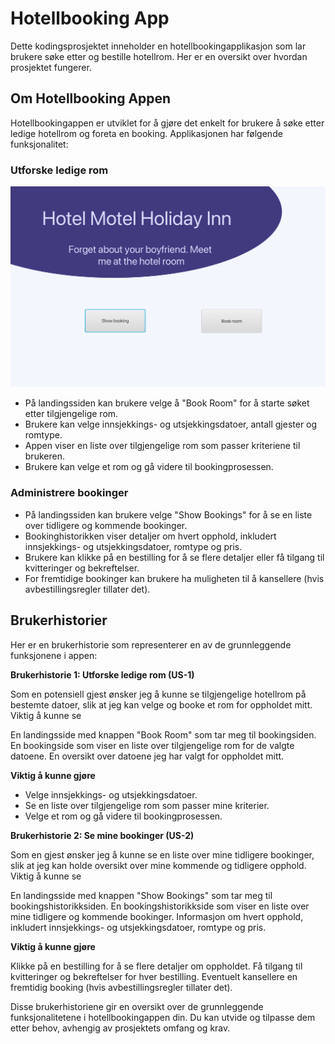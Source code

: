 # Hotellbooking App

Dette kodingsprosjektet inneholder en hotellbookingapplikasjon som lar brukere søke etter og bestille hotellrom. Her er en oversikt over hvordan prosjektet fungerer.

## Om Hotellbooking Appen

Hotellbookingappen er utviklet for å gjøre det enkelt for brukere å søke etter ledige hotellrom og foreta en booking. Applikasjonen har følgende funksjonalitet:

### Utforske ledige rom

![Hotellbooking App](img/landing.png)

- På landingssiden kan brukere velge å "Book Room" for å starte søket etter tilgjengelige rom.
- Brukere kan velge innsjekkings- og utsjekkingsdatoer, antall gjester og romtype.
- Appen viser en liste over tilgjengelige rom som passer kriteriene til brukeren.
- Brukere kan velge et rom og gå videre til bookingprosessen.

### Administrere bookinger

- På landingssiden kan brukere velge "Show Bookings" for å se en liste over tidligere og kommende bookinger.
- Bookinghistorikken viser detaljer om hvert opphold, inkludert innsjekkings- og utsjekkingsdatoer, romtype og pris.
- Brukere kan klikke på en bestilling for å se flere detaljer eller få tilgang til kvitteringer og bekreftelser.
- For fremtidige bookinger kan brukere ha muligheten til å kansellere (hvis avbestillingsregler tillater det).

## Brukerhistorier

Her er en brukerhistorie som representerer en av de grunnleggende funksjonene i appen:

**Brukerhistorie 1: Utforske ledige rom (US-1)**

Som en potensiell gjest ønsker jeg å kunne se tilgjengelige hotellrom på bestemte datoer, slik at jeg kan velge og booke et rom for oppholdet mitt.
Viktig å kunne se

En landingsside med knappen "Book Room" som tar meg til bookingsiden.
En bookingside som viser en liste over tilgjengelige rom for de valgte datoene.
En oversikt over datoene jeg har valgt for oppholdet mitt.

**Viktig å kunne gjøre**

- Velge innsjekkings- og utsjekkingsdatoer.
- Se en liste over tilgjengelige rom som passer mine kriterier.
- Velge et rom og gå videre til bookingprosessen.

**Brukerhistorie 2: Se mine bookinger (US-2)**

Som en gjest ønsker jeg å kunne se en liste over mine tidligere bookinger, slik at jeg kan holde oversikt over mine kommende og tidligere opphold.
Viktig å kunne se

En landingsside med knappen "Show Bookings" som tar meg til bookingshistorikksiden.
En bookingshistorikkside som viser en liste over mine tidligere og kommende bookinger.
Informasjon om hvert opphold, inkludert innsjekkings- og utsjekkingsdatoer, romtype og pris.

**Viktig å kunne gjøre**

Klikke på en bestilling for å se flere detaljer om oppholdet.
Få tilgang til kvitteringer og bekreftelser for hver bestilling.
Eventuelt kansellere en fremtidig booking (hvis avbestillingsregler tillater det).

Disse brukerhistoriene gir en oversikt over de grunnleggende funksjonalitetene i hotellbookingappen din. Du kan utvide og tilpasse dem etter behov, avhengig av prosjektets omfang og krav.
